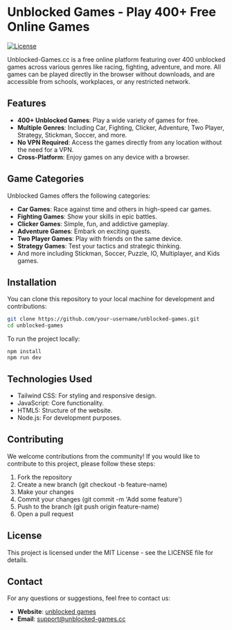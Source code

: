# Unblocked Games - Play 400+ Free Online Games

[![License](https://img.shields.io/badge/license-MIT-green.svg)](LICENSE)

Unblocked-Games.cc is a free online platform featuring over 400 unblocked games across various genres like racing, fighting, adventure, and more. All games can be played directly in the browser without downloads, and are accessible from schools, workplaces, or any restricted network.

## Features

- **400+ Unblocked Games**: Play a wide variety of games for free.
- **Multiple Genres**: Including Car, Fighting, Clicker, Adventure, Two Player, Strategy, Stickman, Soccer, and more.
- **No VPN Required**: Access the games directly from any location without the need for a VPN.
- **Cross-Platform**: Enjoy games on any device with a browser.

## Game Categories

Unblocked Games offers the following categories:

- **Car Games**: Race against time and others in high-speed car games.
- **Fighting Games**: Show your skills in epic battles.
- **Clicker Games**: Simple, fun, and addictive gameplay.
- **Adventure Games**: Embark on exciting quests.
- **Two Player Games**: Play with friends on the same device.
- **Strategy Games**: Test your tactics and strategic thinking.
- And more including Stickman, Soccer, Puzzle, IO, Multiplayer, and Kids games.

## Installation

You can clone this repository to your local machine for development and contributions:

```bash
git clone https://github.com/your-username/unblocked-games.git
cd unblocked-games
```

To run the project locally:
```
npm install
npm run dev
```

## Technologies Used
* Tailwind CSS: For styling and responsive design.
* JavaScript: Core functionality.
* HTML5: Structure of the website.
* Node.js: For development purposes.

##  Contributing
We welcome contributions from the community! If you would like to contribute to this project, please follow these steps:
1. Fork the repository
2. Create a new branch (git checkout -b feature-name)
3. Make your changes
4. Commit your changes (git commit -m 'Add some feature')
5. Push to the branch (git push origin feature-name)
6. Open a pull request

## License
This project is licensed under the MIT License - see the LICENSE file for details.

## Contact
For any questions or suggestions, feel free to contact us:

- **Website**: [unblocked games](https://unblocked-games.cc)
- **Email**: support@unblocked-games.cc
